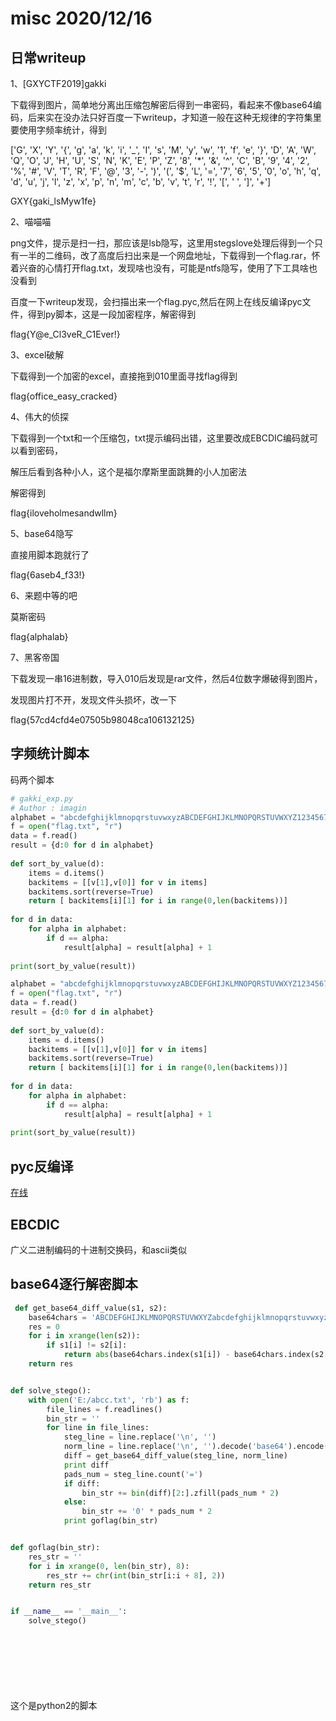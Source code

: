 # misc 2020/12/16

## 日常writeup

1、[GXYCTF2019]gakki

下载得到图片，简单地分离出压缩包解密后得到一串密码，看起来不像base64编码，后来实在没办法只好百度一下writeup，才知道一般在这种无规律的字符集里要使用字频率统计，得到

['G', 'X', 'Y', '{', 'g', 'a', 'k', 'i', '_', 'I', 's', 'M', 'y', 'w', '1', 'f', 'e', '}', 'D', 'A', 'W', 'Q', 'O', 'J', 'H', 'U', 'S', 'N', 'K', 'E', 'P', 'Z', '8', '*', '&', '^', 'C', 'B', '9', '4', '2', '%', '#', 'V', 'T', 'R', 'F', '@', '3', '-', ')', '(', '$', 'L', '=', '7', '6', '5', '0', 'o', 'h', 'q', 'd', 'u', 'j', 'l', 'z', 'x', 'p', 'n', 'm', 'c', 'b', 'v', 't', 'r', '!', '[', ' ', ']', '+']

GXY{gaki_lsMyw1fe}

2、喵喵喵

png文件，提示是扫一扫，那应该是lsb隐写，这里用stegslove处理后得到一个只有一半的二维码，改了高度后扫出来是一个网盘地址，下载得到一个flag.rar，怀着兴奋的心情打开flag.txt，发现啥也没有，可能是ntfs隐写，使用了下工具啥也没看到

百度一下writeup发现，会扫描出来一个flag.pyc,然后在网上在线反编译pyc文件，得到py脚本，这是一段加密程序，解密得到

flag{Y@e_Cl3veR_C1Ever!}

3、excel破解

下载得到一个加密的excel，直接拖到010里面寻找flag得到

flag{office_easy_cracked}

4、伟大的侦探

下载得到一个txt和一个压缩包，txt提示编码出错，这里要改成EBCDIC编码就可以看到密码，

解压后看到各种小人，这个是福尔摩斯里面跳舞的小人加密法

解密得到

flag{iloveholmesandwllm}

5、base64隐写

直接用脚本跑就行了

flag{6aseb4_f33!}

6、来题中等的吧

莫斯密码

flag{alphalab}

7、黑客帝国

下载发现一串16进制数，导入010后发现是rar文件，然后4位数字爆破得到图片，

发现图片打不开，发现文件头损坏，改一下

flag{57cd4cfd4e07505b98048ca106132125}

## 字频统计脚本

码两个脚本

``` python
# gakki_exp.py
# Author : imagin
alphabet = "abcdefghijklmnopqrstuvwxyzABCDEFGHIJKLMNOPQRSTUVWXYZ1234567890!@#$%^&*()_+- ={}[]"
f = open("flag.txt", "r")
data = f.read()
result = {d:0 for d in alphabet}
 
def sort_by_value(d):
    items = d.items()
    backitems = [[v[1],v[0]] for v in items]
    backitems.sort(reverse=True)
    return [ backitems[i][1] for i in range(0,len(backitems))]
 
for d in data:
    for alpha in alphabet:
        if d == alpha:
            result[alpha] = result[alpha] + 1
 
print(sort_by_value(result))

```

``` python
alphabet = "abcdefghijklmnopqrstuvwxyzABCDEFGHIJKLMNOPQRSTUVWXYZ1234567890!@#$%^&*()_+- ={}[]"
f = open("flag.txt", "r")
data = f.read()
result = {d:0 for d in alphabet}
 
def sort_by_value(d):
    items = d.items()
    backitems = [[v[1],v[0]] for v in items]
    backitems.sort(reverse=True)
    return [ backitems[i][1] for i in range(0,len(backitems))]
 
for d in data:
    for alpha in alphabet:
        if d == alpha:
            result[alpha] = result[alpha] + 1
 
print(sort_by_value(result))
```

## pyc反编译

[在线](https://tool.lu/pyc/)

## EBCDIC

广义二进制编码的十进制交换码，和ascii类似

## base64逐行解密脚本

```python
 def get_base64_diff_value(s1, s2):
    base64chars = 'ABCDEFGHIJKLMNOPQRSTUVWXYZabcdefghijklmnopqrstuvwxyz0123456789+/'
    res = 0
    for i in xrange(len(s2)):
        if s1[i] != s2[i]:
            return abs(base64chars.index(s1[i]) - base64chars.index(s2[i]))
    return res


def solve_stego():
    with open('E:/abcc.txt', 'rb') as f:
        file_lines = f.readlines()
        bin_str = ''
        for line in file_lines:
            steg_line = line.replace('\n', '')
            norm_line = line.replace('\n', '').decode('base64').encode('base64').replace('\n', '')
            diff = get_base64_diff_value(steg_line, norm_line)
            print diff
            pads_num = steg_line.count('=')
            if diff:
                bin_str += bin(diff)[2:].zfill(pads_num * 2)
            else:
                bin_str += '0' * pads_num * 2
            print goflag(bin_str)


def goflag(bin_str):
    res_str = ''
    for i in xrange(0, len(bin_str), 8):
        res_str += chr(int(bin_str[i:i + 8], 2))
    return res_str


if __name__ == '__main__':
    solve_stego()

 
 
 
 
 
 
```

这个是python2的脚本